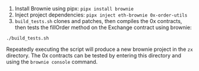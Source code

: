 1. Install Brownie using pipx: `pipx install brownie`
2. Inject project dependencies: `pipx inject eth-brownie 0x-order-utils`
3. `build_tests.sh` clones and patches, then compiles the 0x contracts, then tests the fillOrder method on the Exchange contract using brownie:
```
./build_tests.sh
```
Repeatedly executing the script will produce a new brownie project in the `zx` directory. The 0x contracts can be tested by entering this directory and using the `brownie console` command.

